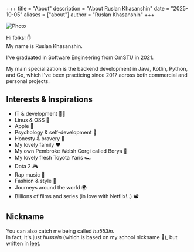 +++
title = "About"
description = "About Ruslan Khasanshin"
date = "2025-10-05"
aliases = ["about"]
author = "Ruslan Khasanshin"
+++

![Photo](/images/photo.png)

Hi folks! ✋\
My name is Ruslan Khasanshin.

I've graduated in Software Engineering from [OmSTU](https://omgtu.ru/english) in 2021.

My main specialization is the backend development in Java, Kotlin, Python, and Go,
which I've been practicing since 2017 across both commercial and personal projects.

## Interests & Inspirations

- IT & development 👨‍💻
- Linux & OSS 🐧
- Apple 🍏
- Psychology & self-development 🧠
- Honesty & bravery 💪
- My lovely family ❤️
- My own Pembroke Welsh Corgi called Borya 🐶
- My lovely fresh Toyota Yaris 🏎
- Dota 2 🎮
- Rap music 🎤
- Fashion & style 💃
- Journeys around the world 🌍
- Billions of films and series (in love with Netflix!..) 📽

## Nickname

You can also catch me being called *hu553in*.\
In fact, it's just *hussein* (which is based on my school nickname 👶),
but written in [leet](https://en.m.wikipedia.org/wiki/Leet).
